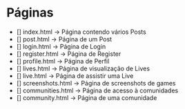 # Páginas

- [] index.html -> Página contendo vários Posts
- [] post.html -> Página de um Post
- [] login.html -> Página de Login
- [] register.html -> Página de Register
- [] profile.html -> Página de Perfil
- [] lives.html -> Página de visualização de Lives
- [] live.html -> Página de assistir uma Live
- [] screenshots.html -> Página de screenshots de games
- [] communities.html -> Página de acesso à comunidades
- [] community.html -> Página de uma comunidade
